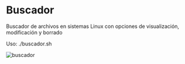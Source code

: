 # Buscador
Buscador de archivos en sistemas Linux con opciones de visualización, modificación y borrado

Uso: ./buscador.sh


![buscador](https://github.com/user-attachments/assets/52f3fb64-d877-4fc9-b40b-03dae1b9cd5d)
